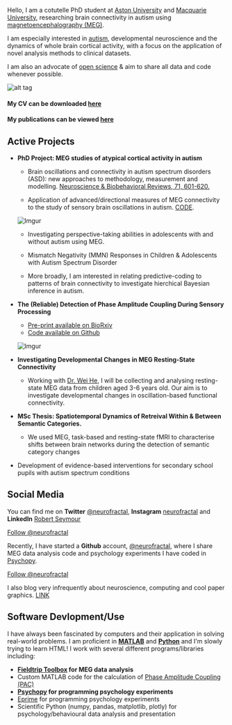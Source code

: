 
Hello, I am a cotutelle PhD student at [Aston University](http://www.aston.ac.uk/lhs/research/centres-facilities/brain-centre/) and [Macquarie University](https://www.mq.edu.au/), researching brain connectivity in autism using [magnetoencephalography (MEG)](http://www.scholarpedia.org/article/Magnetoencephalogram). 

I am especially interested in [autism](http://www.autism.org.uk/about/what-is.aspx), developmental neuroscience and the dynamics of whole brain cortical activity, with a focus on the application of novel analysis methods to clinical datasets.

I am also an advocate of [open science](https://elifesciences.org/content/5/e16800?utm_campaign=BMC40104U&utm_medium=BMCemail&utm_source=Teradata) & aim to share all data and code whenever possible.

![alt tag](http://i.imgur.com/P9dF0Vp.png)

#### My CV can be downloaded [here](https://docs.google.com/document/d/1NxBkX8fHCGhypvmDhVpfYXQ6GWnsuztq19GSJQR7weo/edit?usp=sharing)

#### My publications can be viewed [here](https://scholar.google.co.uk/citations?user=IAAhK00AAAAJ&hl=en) 

## Active Projects

* **PhD Project: MEG studies of atypical cortical activity in autism** <br />

  * Brain oscillations and connectivity in autism spectrum disorders (ASD): new approaches to methodology, measurement and modelling. [Neuroscience & Biobehavioral Reviews, 71, 601-620.](http://www.sciencedirect.com/science/article/pii/S0149763416303530)

  * Application of advanced/directional measures of MEG connectivity to the study of sensory brain oscillations in autism. [CODE](https://github.com/neurofractal/MEG-granger-visual).
  
  ![Imgur](http://i.imgur.com/t0JpLFp.png)
  
  * Investigating perspective-taking abilities in adolescents with and without autism using MEG.
  
  * Mismatch Negativity (MMN) Responses in Children & Adolescents with Autism Spectrum Disorder
  
  * More broadly, I am interested in relating predictive-coding to patterns of brain connectivity to investigate hierchical Bayesian inference in autism.

* **The (Reliable) Detection of Phase Amplitude Coupling During Sensory Processing** 
    * [Pre-print available on BioRxiv](http://www.biorxiv.org/content/early/2017/07/13/163006?%3Fcollection=)
    * [Code available on Github](https://github.com/neurofractal/sensory_PAC)
    
    ![Imgur](http://i.imgur.com/7H2yAYL.jpg)
    
* **Investigating Developmental Changes in MEG Resting-State Connectivity** 

    * Working with [Dr. Wei He](https://www.cogsci.mq.edu.au/members/profile.php?memberID=643), I will be collecting and analysing resting-state MEG data from children aged 3-6 years old. Our aim is to investigate developmental changes in oscillation-based functional connectivity.

* **MSc Thesis: Spatiotemporal Dynamics of Retreival Within & Between Semantic Categories.**<br />

  * We used MEG, task-based and resting-state fMRI to characterise shifts between brain networks during the detection of semantic category changes

* Development of evidence-based interventions for secondary school pupils with autism spectrum conditions

## Social Media
  
 You can find me on **Twitter** [@neurofractal](https://twitter.com/neurofractal), **Instagram** [neurofractal](https://www.instagram.com/neurofractal/) and **LinkedIn** [Robert Seymour](https://www.linkedin.com/in/robert-seymour-9aba6580?trk=nav_responsive_tab_profile_pic)
  <dl>
  <a href="https://twitter.com/neurofractal" class="twitter-follow-button" data-show-count="false">Follow @neurofractal</a><script async src="//platform.twitter.com/widgets.js" charset="utf-8"></script>
  </dl>
  
  
  Recently, I have started a **Github** account, [@neurofractal](https://github.com/neurofractal), where I share MEG data analysis code and psychology experiments I have coded in [Psychopy](http://www.psychopy.org/).
  <!-- Place this tag where you want the button to render. -->
  
<a class="github-button" href="https://github.com/neurofractal" data-style="mega" data-count-href="/neurofractal/followers" data-count-api="/users/neurofractal#followers" data-count-aria-label="# followers on GitHub" aria-label="Follow @neurofractal on GitHub">Follow @neurofractal</a>

I also blog very infrequently about neuroscience, computing and cool paper graphics. [LINK](http://neurofractal.tumblr.com/)

## Software Devlopment/Use

I have always been fascinated by computers and their application in solving real-world problems. I am proficient in **[MATLAB](https://www.mathworks.com/products/matlab.html)** and **[Python](https://www.python.org/)** and I'm slowly trying to learn HTML! I work with several different programs/libraries including:

* **[Fieldtrip Toolbox](http://www.fieldtriptoolbox.org/) for MEG data analysis**
* Custom MATLAB code for the calculation of [Phase Amplitude Coupling (PAC)](http://neurofractal.tumblr.com/post/137022821953/phase-amplitude-coupling-pac-a-mechanism-for)
* **[Psychopy](http://www.psychopy.org/) for programming psychology experiments**
* [Eprime](https://www.pstnet.com/eprime.cfm) for programming psychology experiments
* Scientific Python (numpy, pandas, matplotlib, plotly) for psychology/behavioural data analysis and presentation

